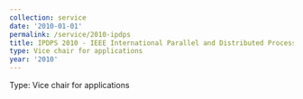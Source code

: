 ```yaml
---
collection: service
date: '2010-01-01'
permalink: /service/2010-ipdps
title: IPDPS 2010 - IEEE International Parallel and Distributed Processing Symposium
type: Vice chair for applications
year: '2010'
---
```


Type: Vice chair for applications
